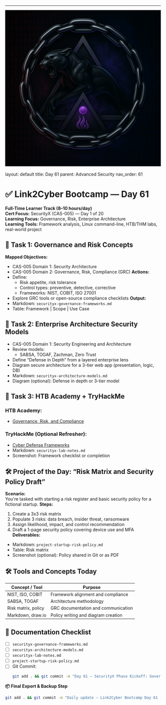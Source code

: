 ---
![Panther Icon](/assets/icons/icon-cyber-panther.png)

layout: default
title: Day 61
parent: Advanced Security
nav_order: 61

# ✅ Link2Cyber Bootcamp — Day 61
**Full-Time Learner Track (8–10 hours/day)**  
**Cert Focus:** SecurityX (CAS-005) — Day 1 of 20  
**Learning Focus:** Governance, Risk, Enterprise Architecture  
**Learning Tools:** Framework analysis, Linux command-line, HTB/THM labs, real-world project
## 🧠 Task 1: Governance and Risk Concepts
**Mapped Objectives:**  
- CAS-005 Domain 1: Security Architecture  
- CAS-005 Domain 2: Governance, Risk, Compliance (GRC)
**Actions:**  
- Define:
  - Risk appetite, risk tolerance  
  - Control types: preventive, detective, corrective  
  - Frameworks: NIST, COBIT, ISO 27001  
- Explore GRC tools or open-source compliance checklists
**Output:**  
- Markdown: `securityx-governance-frameworks.md`  
- Table: Framework | Scope | Use Case
## 🧱 Task 2: Enterprise Architecture Security Models
- CAS-005 Domain 1: Security Engineering and Architecture
- Review models:
  - SABSA, TOGAF, Zachman, Zero Trust  
- Define “Defense in Depth” from a layered enterprise lens  
- Diagram secure architecture for a 3-tier web app (presentation, logic, DB)
- Markdown: `securityx-architecture-models.md`  
- Diagram (optional): Defense in depth or 3-tier model
## 🧪 Task 3: HTB Academy + TryHackMe
### HTB Academy:
- [Governance, Risk, and Compliance](https://academy.hackthebox.com/module/167)
### TryHackMe (Optional Refresher):
- [Cyber Defense Frameworks](https://tryhackme.com/room/cyberdefenseframeworks)
- Markdown: `securityx-lab-notes.md`  
- Screenshot: Framework checklist or completion
## 🛠️ Project of the Day: “Risk Matrix and Security Policy Draft”
**Scenario:**  
You're tasked with starting a risk register and basic security policy for a fictional startup.
**Steps:**  
1. Create a 3x3 risk matrix  
2. Populate 3 risks: data breach, insider threat, ransomware  
3. Assign likelihood, impact, and control recommendation  
4. Draft a 1-page security policy covering device use and MFA
**Deliverables:**  
- Markdown: `project-startup-risk-policy.md`  
- Table: Risk matrix  
- Screenshot (optional): Policy shared in Git or as PDF
## 🛠️ Tools and Concepts Today
| Concept / Tool      | Purpose                                        |
|---------------------|------------------------------------------------|
| NIST, ISO, COBIT     | Framework alignment and compliance            |
| SABSA, TOGAF         | Architecture methodology                      |
| Risk matrix, policy  | GRC documentation and communication           |
| Markdown, draw.io    | Policy writing and diagram creation           |
## 📁 Documentation Checklist
- [ ] `securityx-governance-frameworks.md`  
- [ ] `securityx-architecture-models.md`  
- [ ] `securityx-lab-notes.md`  
- [ ] `project-startup-risk-policy.md`  
- [ ] Git Commit:
  ```bash
  git add . && git commit -m "Day 61 – SecurityX Phase Kickoff: Governance and Architecture" && git push origin main
  ```
**📦 Final Export & Backup Step**
```bash
git add . && git commit -m "Daily update – Link2Cyber Bootcamp Day 61 (SecurityX Governance and Risk)" && git push origin main
```

